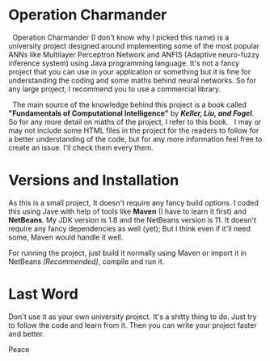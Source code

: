 # Operation Charmander
  Operation Charmander (I don't know why I picked this name) is a university project designed around implementing some of the most popular ANNs like Multilayer Perceptron Network and ANFIS (Adaptive neuro-fuzzy inference system) using Java programming language. It's not a fancy project that you can use in your application or something but it is fine for understanding the coding and some maths behind neural networks. So for any large project, I recommend you to use a commercial library.

  The main source of the knowledge behind this project is a book called **"Fundamentals of Computational Intelligence"** by ***Keller, Liu, and Fogel***. So for any more detail on maths of the project, I refer to this book.
  I may or may not include some HTML files in the project for the readers to follow for a better understanding of the code, but for any more information feel free to create an issue. I'll check them every them.
  
# Versions and Installation
As this is a small project, It doesn't require any fancy build options. I coded this using Jave with help of tools like **Maven** (I have to learn it first) and **NetBeans**.
My JDK version is 1.8 and the NetBeans version is 11. It doesn't require any fancy dependencies as well (yet); But I think even if it'll need some, Maven would handle it well. 

For running the project, just build it normally using Maven or import it in NetBeans *(Recommended)*, compile and run it.

# Last Word
Don't use it as your own university project. It's a shitty thing to do. Just try to follow the code and learn from it. Then you can write your project faster and better.

Peace
